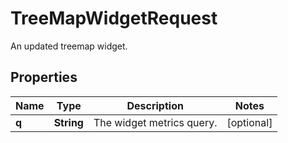 # TreeMapWidgetRequest

An updated treemap widget.

## Properties

| Name  | Type       | Description               | Notes      |
| ----- | ---------- | ------------------------- | ---------- |
| **q** | **String** | The widget metrics query. | [optional] |
